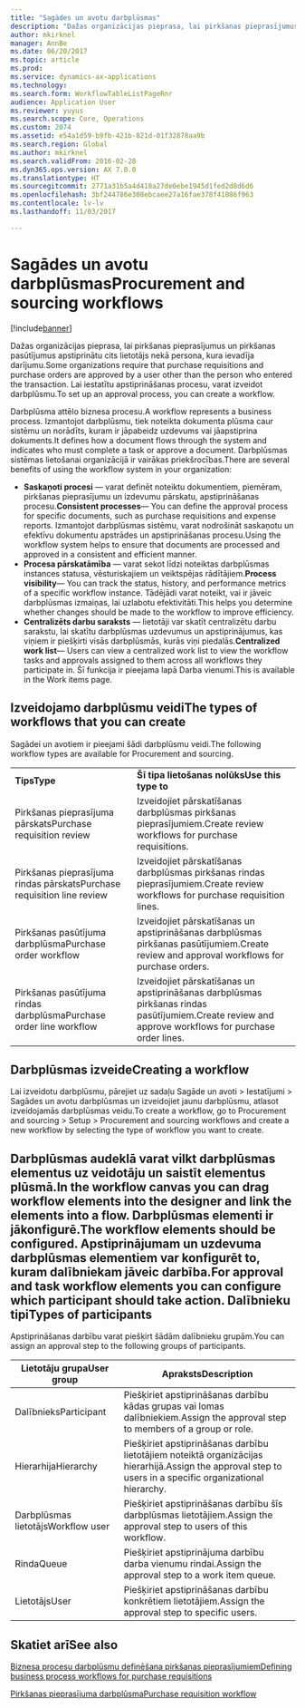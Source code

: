 ```yaml
---
title: "Sagādes un avotu darbplūsmas"
description: "Dažas organizācijas pieprasa, lai pirkšanas pieprasījumus un pirkšanas pasūtījumus apstiprinātu cits lietotājs nekā persona, kura ievadīja darījumu. Lai iestatītu apstiprināšanas procesu, varat izveidot darbplūsmu."
author: mkirknel
manager: AnnBe
ms.date: 06/20/2017
ms.topic: article
ms.prod: 
ms.service: dynamics-ax-applications
ms.technology: 
ms.search.form: WorkflowTableListPageRnr
audience: Application User
ms.reviewer: yuyus
ms.search.scope: Core, Operations
ms.custom: 2074
ms.assetid: e54a1d59-b9fb-421b-821d-01f32878aa9b
ms.search.region: Global
ms.author: mkirknel
ms.search.validFrom: 2016-02-28
ms.dyn365.ops.version: AX 7.0.0
ms.translationtype: HT
ms.sourcegitcommit: 2771a31b5a4d418a27de0ebe1945d1fed2d8d6d6
ms.openlocfilehash: 3bf244786e308ebcaee27a16fae378f41086f963
ms.contentlocale: lv-lv
ms.lasthandoff: 11/03/2017

---
```


# <a name="procurement-and-sourcing-workflows"></a><span data-ttu-id="85307-104">Sagādes un avotu darbplūsmas</span><span class="sxs-lookup"><span data-stu-id="85307-104">Procurement and sourcing workflows</span></span>

[!include[banner](../includes/banner.md)]


<span data-ttu-id="85307-105">Dažas organizācijas pieprasa, lai pirkšanas pieprasījumus un pirkšanas pasūtījumus apstiprinātu cits lietotājs nekā persona, kura ievadīja darījumu.</span><span class="sxs-lookup"><span data-stu-id="85307-105">Some organizations require that purchase requisitions and purchase orders are approved by a user other than the person who entered the transaction.</span></span> <span data-ttu-id="85307-106">Lai iestatītu apstiprināšanas procesu, varat izveidot darbplūsmu.</span><span class="sxs-lookup"><span data-stu-id="85307-106">To set up an approval process, you can create a workflow.</span></span>

<span data-ttu-id="85307-107">Darbplūsma attēlo biznesa procesu.</span><span class="sxs-lookup"><span data-stu-id="85307-107">A workflow represents a business process.</span></span> <span data-ttu-id="85307-108">Izmantojot darbplūsmu, tiek noteikta dokumenta plūsma caur sistēmu un norādīts, kuram ir jāpabeidz uzdevums vai jāapstiprina dokuments.</span><span class="sxs-lookup"><span data-stu-id="85307-108">It defines how a document flows through the system and indicates who must complete a task or approve a document.</span></span> <span data-ttu-id="85307-109">Darbplūsmas sistēmas lietošanai organizācijā ir vairākas priekšrocības.</span><span class="sxs-lookup"><span data-stu-id="85307-109">There are several benefits of using the workflow system in your organization:</span></span>
-   <span data-ttu-id="85307-110">**Saskaņoti procesi** — varat definēt noteiktu dokumentiem, piemēram, pirkšanas pieprasījumu un izdevumu pārskatu, apstiprināšanas procesu.</span><span class="sxs-lookup"><span data-stu-id="85307-110">**Consistent processes**— You can define the approval process for specific documents, such as purchase requisitions and expense reports.</span></span> <span data-ttu-id="85307-111">Izmantojot darbplūsmas sistēmu, varat nodrošināt saskaņotu un efektīvu dokumentu apstrādes un apstiprināšanas procesu.</span><span class="sxs-lookup"><span data-stu-id="85307-111">Using the workflow system helps to ensure that documents are processed and approved in a consistent and efficient manner.</span></span>
-   <span data-ttu-id="85307-112">**Procesa pārskatāmība** — varat sekot līdzi noteiktas darbplūsmas instances statusa, vēsturiskajiem un veiktspējas rādītājiem.</span><span class="sxs-lookup"><span data-stu-id="85307-112">**Process visibility**— You can track the status, history, and performance metrics of a specific workflow instance.</span></span> <span data-ttu-id="85307-113">Tādējādi varat noteikt, vai ir jāveic darbplūsmas izmaiņas, lai uzlabotu efektivitāti.</span><span class="sxs-lookup"><span data-stu-id="85307-113">This helps you determine whether changes should be made to the workflow to improve efficiency.</span></span>
-   <span data-ttu-id="85307-114">**Centralizēts darbu saraksts** — lietotāji var skatīt centralizētu darbu sarakstu, lai skatītu darbplūsmas uzdevumus un apstiprinājumus, kas viņiem ir piešķirti visās darbplūsmās, kurās viņi piedalās.</span><span class="sxs-lookup"><span data-stu-id="85307-114">**Centralized work list**— Users can view a centralized work list to view the workflow tasks and approvals assigned to them across all workflows they participate in.</span></span> <span data-ttu-id="85307-115">Šī funkcija ir pieejama lapā Darba vienumi.</span><span class="sxs-lookup"><span data-stu-id="85307-115">This is available in the Work items page.</span></span>

## <a name="the-types-of-workflows-that-you-can-create"></a><span data-ttu-id="85307-116"> Izveidojamo darbplūsmu veidi</span><span class="sxs-lookup"><span data-stu-id="85307-116">The types of workflows that you can create</span></span>
<span data-ttu-id="85307-117">Sagādei un avotiem ir pieejami šādi darbplūsmu veidi.</span><span class="sxs-lookup"><span data-stu-id="85307-117">The following workflow types are available for Procurement and sourcing.</span></span>

|                                  |                                                               |
|----------------------------------|---------------------------------------------------------------|
| <span data-ttu-id="85307-118">**Tips**</span><span class="sxs-lookup"><span data-stu-id="85307-118">**Type**</span></span>                         | <span data-ttu-id="85307-119">**Šī tipa lietošanas nolūks**</span><span class="sxs-lookup"><span data-stu-id="85307-119">**Use this type to**</span></span>                                          |
| <span data-ttu-id="85307-120">Pirkšanas pieprasījuma pārskats</span><span class="sxs-lookup"><span data-stu-id="85307-120">Purchase requisition review</span></span>      | <span data-ttu-id="85307-121">Izveidojiet pārskatīšanas darbplūsmas pirkšanas pieprasījumiem.</span><span class="sxs-lookup"><span data-stu-id="85307-121">Create review workflows for purchase requisitions.</span></span>            |
| <span data-ttu-id="85307-122">Pirkšanas pieprasījuma rindas pārskats</span><span class="sxs-lookup"><span data-stu-id="85307-122">Purchase requisition line review</span></span> | <span data-ttu-id="85307-123">Izveidojiet pārskatīšanas darbplūsmas pirkšanas rindas pieprasījumiem.</span><span class="sxs-lookup"><span data-stu-id="85307-123">Create review workflows for purchase requisition lines.</span></span>       |
| <span data-ttu-id="85307-124">Pirkšanas pasūtījuma darbplūsma</span><span class="sxs-lookup"><span data-stu-id="85307-124">Purchase order workflow</span></span>          | <span data-ttu-id="85307-125">Izveidojiet pārskatīšanas un apstiprināšanas darbplūsmas pirkšanas pasūtījumiem.</span><span class="sxs-lookup"><span data-stu-id="85307-125">Create review and approval workflows for purchase orders.</span></span>     |
| <span data-ttu-id="85307-126">Pirkšanas pasūtījuma rindas darbplūsma</span><span class="sxs-lookup"><span data-stu-id="85307-126">Purchase order line workflow</span></span>     | <span data-ttu-id="85307-127">Izveidojiet pārskatīšanas un apstiprināšanas darbplūsmas pirkšanas rindas pasūtījumiem.</span><span class="sxs-lookup"><span data-stu-id="85307-127">Create review and approve workflows for purchase order lines.</span></span> |

## <a name="creating-a-workflow"></a><span data-ttu-id="85307-128">Darbplūsmas izveide</span><span class="sxs-lookup"><span data-stu-id="85307-128">Creating a workflow</span></span>
<span data-ttu-id="85307-129">Lai izveidotu darbplūsmu, pārejiet uz sadaļu Sagāde un avoti &gt; Iestatījumi &gt; Sagādes un avotu darbplūsmas un izveidojiet jaunu darbplūsmu, atlasot izveidojamās darbplūsmas veidu.</span><span class="sxs-lookup"><span data-stu-id="85307-129">To create a workflow, go to Procurement and sourcing &gt; Setup &gt; Procurement and sourcing workflows and create a new workflow by selecting the type of workflow you want to create.</span></span>  

<span data-ttu-id="85307-130">Darbplūsmas audeklā varat vilkt darbplūsmas elementus uz veidotāju un saistīt elementus plūsmā.</span><span class="sxs-lookup"><span data-stu-id="85307-130">In the workflow canvas you can drag workflow elements into the designer and link the elements into a flow.</span></span> <span data-ttu-id="85307-131">Darbplūsmas elementi ir jākonfigurē.</span><span class="sxs-lookup"><span data-stu-id="85307-131">The workflow elements should be configured.</span></span> <span data-ttu-id="85307-132">Apstiprinājumam un uzdevuma darbplūsmas elementiem var konfigurēt to, kuram dalībniekam jāveic darbība.</span><span class="sxs-lookup"><span data-stu-id="85307-132">For approval and task workflow elements you can configure which participant should take action.</span></span>
<span data-ttu-id="85307-133">Dalībnieku tipi</span><span class="sxs-lookup"><span data-stu-id="85307-133">Types of participants</span></span>
----------------------

<span data-ttu-id="85307-134">Apstiprināšanas darbību varat piešķirt šādām dalībnieku grupām.</span><span class="sxs-lookup"><span data-stu-id="85307-134">You can assign an approval step to the following groups of participants.</span></span>

| <span data-ttu-id="85307-135">Lietotāju grupa</span><span class="sxs-lookup"><span data-stu-id="85307-135">User group</span></span>    | <span data-ttu-id="85307-136">Apraksts</span><span class="sxs-lookup"><span data-stu-id="85307-136">Description</span></span>                                                               |
|---------------|---------------------------------------------------------------------------|
| <span data-ttu-id="85307-137">Dalībnieks</span><span class="sxs-lookup"><span data-stu-id="85307-137">Participant</span></span>   | <span data-ttu-id="85307-138">Piešķiriet apstiprināšanas darbību kādas grupas vai lomas dalībniekiem.</span><span class="sxs-lookup"><span data-stu-id="85307-138">Assign the approval step to members of a group or role.</span></span>                   |
| <span data-ttu-id="85307-139">Hierarhija</span><span class="sxs-lookup"><span data-stu-id="85307-139">Hierarchy</span></span>     | <span data-ttu-id="85307-140">Piešķiriet apstiprināšanas darbību lietotājiem noteiktā organizācijas hierarhijā.</span><span class="sxs-lookup"><span data-stu-id="85307-140">Assign the approval step to users in a specific organizational hierarchy.</span></span> |
| <span data-ttu-id="85307-141">Darbplūsmas lietotājs</span><span class="sxs-lookup"><span data-stu-id="85307-141">Workflow user</span></span> | <span data-ttu-id="85307-142">Piešķiriet apstiprināšanas darbību šīs darbplūsmas lietotājiem.</span><span class="sxs-lookup"><span data-stu-id="85307-142">Assign the approval step to users of this workflow.</span></span>                       |
| <span data-ttu-id="85307-143">Rinda</span><span class="sxs-lookup"><span data-stu-id="85307-143">Queue</span></span>         | <span data-ttu-id="85307-144">Piešķiriet apstiprinājuma darbību darba vienumu rindai.</span><span class="sxs-lookup"><span data-stu-id="85307-144">Assign the approval step to a work item queue.</span></span>                            |
| <span data-ttu-id="85307-145">Lietotājs</span><span class="sxs-lookup"><span data-stu-id="85307-145">User</span></span>          | <span data-ttu-id="85307-146">Piešķiriet apstiprināšanas darbību konkrētiem lietotājiem.</span><span class="sxs-lookup"><span data-stu-id="85307-146">Assign the approval step to specific users.</span></span>                               |



<a name="see-also"></a><span data-ttu-id="85307-147">Skatiet arī</span><span class="sxs-lookup"><span data-stu-id="85307-147">See also</span></span>
--------

[<span data-ttu-id="85307-148">Biznesa procesu darbplūsmu definēšana pirkšanas pieprasījumiem</span><span class="sxs-lookup"><span data-stu-id="85307-148">Defining business process workflows for purchase requisitions</span></span>](https://mbs.microsoft.com/customersource/Global/AX/learning/documentation/white-papers/Defining_business_process_workflows_for_purchase_requisitions)

[<span data-ttu-id="85307-149">Pirkšanas pieprasījuma darbplūsma</span><span class="sxs-lookup"><span data-stu-id="85307-149">Purchase requisition workflow</span></span>](purchase-requisitions-workflow.md)




